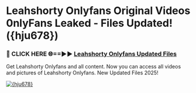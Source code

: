# Leahshorty Onlyfans Original Videos 0nlyFans Leaked - Files Updated! ({hju678})

<h3>🔴 CLICK HERE 🌐==►► <a href="https://tinyurl.com/ms9xzufz" rel="nofollow">Leahshorty Onlyfans Updated Files</a></h3>

Get Leahshorty Onlyfans and all content. Now you can access all videos and pictures of Leahshorty Onlyfans. New Updated Files 2025!

[![{hju678}](https://i.imgur.com/PQ7UWWw.gif)](https://tinyurl.com/ms9xzufz)